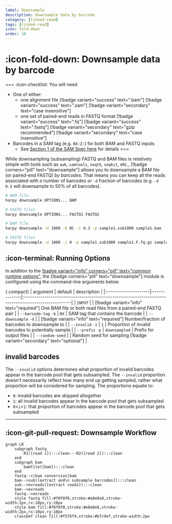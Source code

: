 ```yaml
---
label: Downsample
description: Downsample data by barcode
category: [linked-read]
tags: [linked-read]
icon: fold-down
order: 10
---
```


# :icon-fold-down: Downsample data by barcode

===  :icon-checklist: You will need
- One of either:
  - one alignment file [!badge variant="success" text=".bam"] [!badge variant="success" text=".sam"] [!badge variant="secondary" text="case insensitive"]
  - one set of paired-end reads in FASTQ format [!badge variant="success" text=".fq"] [!badge variant="success" text=".fastq"] [!badge variant="secondary" text="gzip recommended"] [!badge variant="secondary" text="case insensitive"]
- Barcodes in a SAM tag (e.g. `BX:Z:`) for both BAM and FASTQ inputs
  - See [Section 1 of the SAM Spec here](https://samtools.github.io/hts-specs/SAMtags.pdf) for details
===

While downsampling (subsampling) FASTQ and BAM files is relatively simple with tools such as `awk`, `samtools`, `seqtk`, `seqkit`, etc.,
[!badge corners="pill" text="downsample"] allows you to downsample a BAM file (or paired-end FASTQ) _by barcodes_. That means you can
keep all the reads associated with `d` number of barcodes or `-d` fraction of barcodes (e.g. `-d 0.5` will downsample to 50% of all barcodes).

```bash usage
# BAM file
harpy downsample OPTIONS... BAM

# FASTQ files
harpy downsample OPTIONS... FASTQ1 FASTQ2
```

```bash example
# BAM file
harpy downsample -d 1000 -b BC -i 0.3 -p sample1.sub1000 sample1.bam

# FASTQ files
harpy downsample -d 1000 -i 0 -p sample1.sub1000 sample1.F.fq.gz sample1.R.fq.gz
```

## :icon-terminal: Running Options
In addition to the [!badge variant="info" corners="pill" text="common runtime options"](/common_options.md), the [!badge corners="pill" text="downsample"]
module is configured using the command-line arguments below.

{.compact}
| argument             |    default    | description                                                                                          |
|:---------------------|:-------------:|:-----------------------------------------------------------------------------------------------------|
| `INPUT`              |               | [!badge variant="info" text="required"] One BAM file or both read files from a paired-end FASTQ pair |
| `--barcode-tag` `-b` |     `BX`      | SAM tag that contains the barcode                                                                    |
| `--downsample` `-d`  |               | [!badge variant="info" text="required"] Number/fraction of barcodes to downsample to                          |
| `--invalid` `-i`     |      `1`      | Proportion of invalid barcodes to potentially sample                                                 |
| `--prefix` `-p`      | `downsampled` | Prefix for output files                                                                              |
| `--random-seed`      |               | Random seed for sampling [!badge variant="secondary" text="optional"]                                |

## invalid barcodes
The `--invalid` options determines what proportion of invalid barcodes appear in the barcode
pool that gets subsampled. The `--invalid` proportion doesn't necessarily reflect how many
end up getting sampled, rather what proportion will be considered for sampling. The proportions equate to:
- `0`: invalid barcodes are skipped altogether
- `1`: all invalid barcodes appear in the barcode pool that gets subsampled
- `0`<`i`<`1`: that proportion of barcodes appear in the barcode pool that gets subsampled

----
## :icon-git-pull-request: Downsample Workflow
```mermaid
graph LR
    subgraph fastq
        R1([read 1]):::clean---R2([read 2]):::clean
    end
    subgraph bam
        bamfile([bam]):::clean
    end
    fastq-->|bam conversion|bam
    bam-->sub([extract and\n subsample barcodes]):::clean
    sub-->exreads([extract reads]):::clean
    bam-->exreads
    fastq-->exreads
    style fastq fill:#f0f0f0,stroke:#e8e8e8,stroke-width:2px,rx:10px,ry:10px
    style bam fill:#f0f0f0,stroke:#e8e8e8,stroke-width:2px,rx:10px,ry:10px
    classDef clean fill:#f5f6f9,stroke:#b7c9ef,stroke-width:2px
```